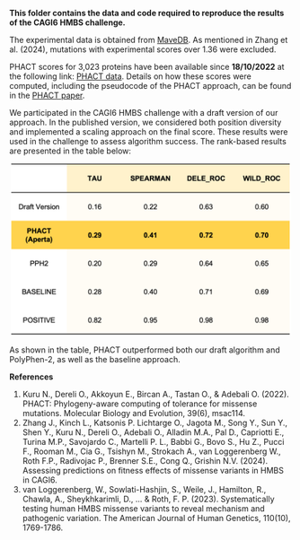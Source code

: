 

**This folder contains the data and code required to reproduce the results of the CAGI6 HMBS challenge.**

The experimental data is obtained from [MaveDB](https://www.mavedb.org/#/experiments/urn:mavedb:00000108-a). As mentioned in Zhang et al. (2024), mutations with experimental scores over 1.36 were excluded.

PHACT scores for 3,023 proteins have been available since **18/10/2022** at the following link: [PHACT data](https://aperta.ulakbim.gov.tr/record/240637). Details on how these scores were computed, including the pseudocode of the PHACT approach, can be found in the [PHACT paper](https://doi.org/10.1093/molbev/msac114).


We participated in the CAGI6 HMBS challenge with a draft version of our approach. In the published version, we considered both position diversity and implemented a scaling approach on the final score. These results were used in the challenge to assess algorithm success. The rank-based results are presented in the table below:

<p align="center">
  <img src="images/Table.png" alt="Alt text" width="500"/>
</p>


As shown in the table, PHACT outperformed both our draft algorithm and PolyPhen-2, as well as the baseline approach.

**References**

1. Kuru N., Dereli O., Akkoyun E., Bircan A., Tastan O., & Adebali O. (2022). PHACT: Phylogeny-aware computing of tolerance for missense mutations. Molecular Biology and Evolution, 39(6), msac114.
2. Zhang J., Kinch L., Katsonis P. Lichtarge O., Jagota M., Song Y., Sun Y., Shen Y., Kuru N., Dereli O., Adebali O., Alladin M.A., Pal D., Capriotti E., Turina M.P., Savojardo C., Martelli P. L., Babbi G., Bovo S., Hu Z., Pucci F., Rooman M., Cia G., Tsishyn M., Strokach A., van Loggerenberg W., Roth F.P., Radivojac P., Brenner S.E., Cong Q., Grishin N.V. (2024). Assessing predictions on fitness effects of missense variants in HMBS in CAGI6.
3. van Loggerenberg, W., Sowlati-Hashjin, S., Weile, J., Hamilton, R., Chawla, A., Sheykhkarimli, D., ... & Roth, F. P. (2023). Systematically testing human HMBS missense variants to reveal mechanism and pathogenic variation. The American Journal of Human Genetics, 110(10), 1769-1786.




